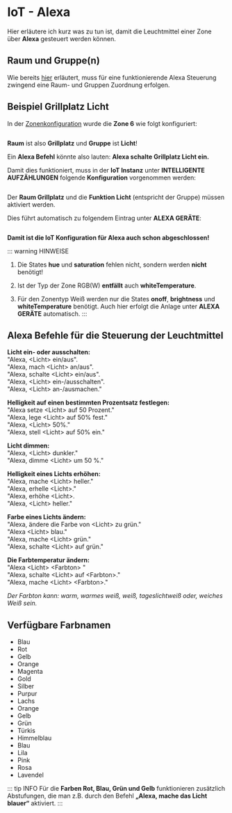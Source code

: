 # IoT - Alexa
Hier erläutere ich kurz was zu tun ist, damit die Leuchtmittel einer Zone über **Alexa** gesteuert werden können.

## Raum und Gruppe(n)
Wie bereits [hier](/admin/#raum-und-gruppe-n) erläutert, muss für eine funktionierende Alexa Steuerung zwingend eine
Raum- und Gruppen Zuordnung erfolgen.

## Beispiel Grillplatz Licht
In der [Zonenkonfiguration](/admin/#zonen) wurde die **Zone 6** wie folgt konfiguriert:

<img :src="$withBase('/images/iot-zone-6.png')" class="my-img">

**Raum** ist also **Grillplatz** und **Gruppe** ist **Licht**!

Ein **Alexa Befehl** könnte also lauten: **Alexa schalte Grillplatz Licht ein.**

Damit dies funktioniert, muss in der **IoT Instanz** unter **INTELLIGENTE  AUFZÄHLUNGEN** folgende **Konfiguration**
vorgenommen werden:

<img :src="$withBase('/images/iot-intelligente-aufzaehlungen.png')" class="my-img">

Der **Raum Grillplatz** und die **Funktion Licht** (entspricht der Gruppe) müssen aktiviert werden.

Dies führt automatisch zu folgendem Eintrag unter **ALEXA GERÄTE**:

<img :src="$withBase('/images/iot-alexa-geraete.png')" class="my-img">

**Damit ist die IoT Konfiguration für Alexa auch schon abgeschlossen!**

::: warning HINWEISE
1. Die States **hue** und **saturation** fehlen nicht, sondern werden **nicht** benötigt!

2. Ist der Typ der Zone RGB(W) **entfällt** auch **whiteTemperature**.
 
3. Für den Zonentyp Weiß werden nur die States **onoff**, **brightness** und **whiteTemperature** benötigt. Auch hier
erfolgt die Anlage unter **ALEXA GERÄTE** automatisch.
:::

## Alexa Befehle für die Steuerung der Leuchtmittel
<p><b>Licht ein- oder ausschalten:</b><br>"Alexa, &lt;Licht&gt; ein/aus".<br>"Alexa, mach &lt;Licht&gt; an/aus".
<br>"Alexa, schalte &lt;Licht&gt; ein/aus".<br>"Alexa, &lt;Licht&gt; ein-/ausschalten".<br>"Alexa, &lt;Licht&gt;
an-/ausmachen."</p>
<p><b>Helligkeit auf einen bestimmten Prozentsatz festlegen:</b><br>"Alexa setze &lt;Licht&gt; auf 50 Prozent."
<br>"Alexa, lege &lt;Licht&gt; auf 50% fest."<br>"Alexa, &lt;Licht&gt; 50%."<br>"Alexa, stell &lt;Licht&gt;
auf 50% ein."</p>
<p><b>Licht dimmen:</b><br>"Alexa, &lt;Licht&gt; dunkler."<br>"Alexa, dimme &lt;Licht&gt; um 50 %." <br></p>
<p><b>Helligkeit eines Lichts erhöhen:</b><br>"Alexa, mache &lt;Licht&gt; heller."<br>"Alexa, erhelle &lt;Licht&gt;."
<br>"Alexa, erhöhe &lt;Licht&gt;.<br>"Alexa, &lt;Licht&gt; heller."<br></p>
<p><b>Farbe eines Lichts ändern:</b><br>"Alexa, ändere die Farbe von &lt;Licht&gt; zu grün."<br>"Alexa &lt;Licht&gt;
blau."<br>"Alexa, mache &lt;Licht&gt; grün."<br>"Alexa, schalte &lt;Licht&gt; auf grün."</p>
<p><b>Die Farbtemperatur ändern:</b><br>"Alexa &lt;Licht&gt; &lt;Farbton&gt; "<br>"Alexa, schalte &lt;Licht&gt;
auf &lt;Farbton&gt;."<br>"Alexa, mache &lt;Licht&gt; &lt;Farbton&gt;."</p>
<p><i>Der Farbton kann: warm, warmes weiß, weiß, tageslichtweiß oder, weiches Weiß sein.</i></p>

## Verfügbare Farbnamen
+ Blau
+ Rot
+ Gelb
+ Orange
+ Magenta
+ Gold
+ Silber
+ Purpur
+ Lachs
+ Orange
+ Gelb
+ Grün
+ Türkis
+ Himmelblau
+ Blau
+ Lila
+ Pink
+ Rosa
+ Lavendel

::: tip INFO
Für die **Farben Rot, Blau, Grün und Gelb** funktionieren zusätzlich Abstufungen, die man z.B. durch den Befehl **„Alexa,
mache das Licht blauer“** aktiviert.
:::

